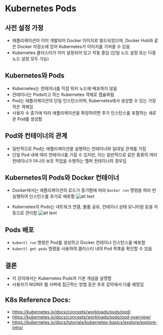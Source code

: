 # Kubernetes Pods

## 사전 설정 가정

- 애플리케이션이 이미 개발되어 Docker 이미지로 빌드되었으며, Docker Hub와 같은 Docker 저장소에 있어 Kubernetes가 이미지를 가져올 수 있음
- Kubernetes 클러스터가 이미 설정되어 있고 작동 중임 (단일 노드 설정 또는 다중 노드 설정 모두 가능)

## Kubernetes와 Pods

- Kubernetes는 컨테이너를 직접 워커 노드에 배포하지 않음
- 컨테이너는 Pods라고 하는 Kubernetes 객체로 캡슐화됨
- Pod는 애플리케이션의 단일 인스턴스이며, Kubernetes에서 생성할 수 있는 가장 작은 객체임
- 사용자 수 증가에 따라 애플리케이션을 확장하려면 추가 인스턴스를 포함하는 새로운 Pod를 생성함

## Pod와 컨테이너의 관계

- 일반적으로 Pod는 애플리케이션을 실행하는 컨테이너와 일대일 관계를 가짐
- 단일 Pod 내에 여러 컨테이너를 가질 수 있지만, 이는 일반적으로 같은 종류의 여러 컨테이너가 아니라 보조 작업을 수행하는 헬퍼 컨테이너의 경우임

## Kubernetes의 Pods와 Docker 컨테이너

- Docker에서는 애플리케이션의 로드가 증가함에 따라 `Docker run` 명령을 여러 번 실행하여 인스턴스를 추가로 배포함
  ![alt text](/pod1.png)

- Kubernetes의 Pods는 네트워크 연결, 볼륨 공유, 컨테이너 상태 모니터링 등을 자동으로 관리함
  ![alt text](/pod2.png)

## Pods 배포

- `kubectl run` 명령은 Pod를 생성하고 Docker 컨테이너 인스턴스를 배포함
- `kubectl get pods` 명령을 사용하여 클러스터 내의 Pod 목록을 확인할 수 있음

## 결론

- 이 강의에서는 Kubernetes Pods의 기본 개념을 설명함
- 사용자가 NGINX 웹 서버에 접근하는 방법 등은 추후 강의에서 다룰 예정임

## K8s Reference Docs:

- https://kubernetes.io/docs/concepts/workloads/pods/pod/
- https://kubernetes.io/docs/concepts/workloads/pods/pod-overview/
- https://kubernetes.io/docs/tutorials/kubernetes-basics/explore/explore-intro/
